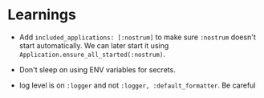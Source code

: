 # Learnings

- Add `included_applications: [:nostrum]` to make sure `:nostrum` doesn't start automatically. We can later start it using `Application.ensure_all_started(:nostrum)`.

- Don't sleep on using ENV variables for secrets.

- log level is on `:logger` and not `:logger, :default_formatter`. Be careful
